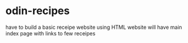 # odin-recipes
have to build a basic receipe website using HTML
website will have main index page with links to few receipes